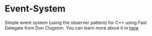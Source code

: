 # Event-System
Simple event system (using the observer pattern) for C++ using Fast Delegate from Don Clugston. You can learn more about it in [here](https://www.codeproject.com/Articles/7150/Member-Function-Pointers-and-the-Fastest-Possible)
